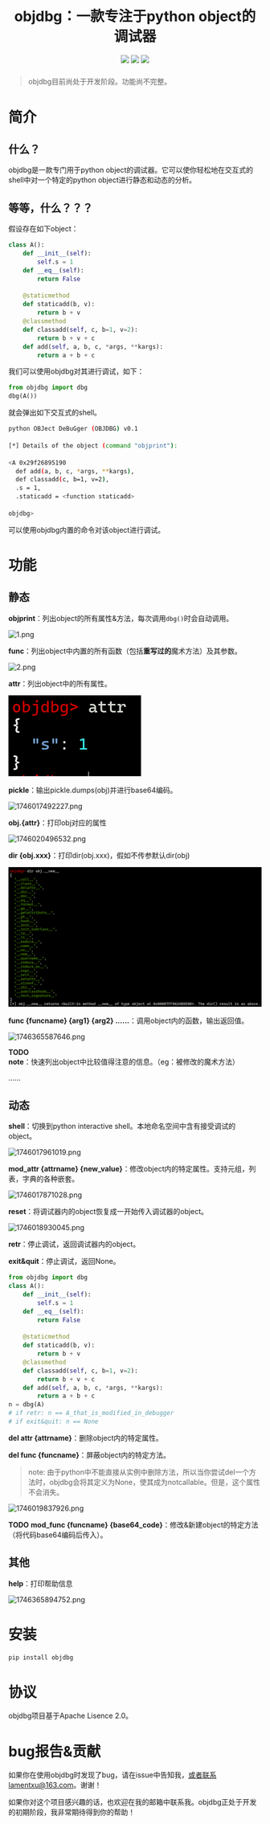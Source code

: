 <h1 align="center">objdbg：一款专注于python object的调试器</h1>
<p align="center">
<img src=https://img.shields.io/badge/python-3-blue?style=for-the-badge>
<img src=https://img.shields.io/badge/License-Apache2.0-green?style=for-the-badge>
<img src=https://img.shields.io/badge/State-Developing-red?style=for-the-badge>
<em><h5 align="center"></h5></em>

>objdbg目前尚处于开发阶段。功能尚不完整。

# 简介
## 什么？
objdbg是一款专门用于python object的调试器。它可以使你轻松地在交互式的shell中对一个特定的python object进行静态和动态的分析。
## 等等，什么？？？
假设存在如下object：
```python
class A():
    def __init__(self):
        self.s = 1
    def __eq__(self):
        return False

    @staticmethod
    def staticadd(b, v):
        return b + v
    @classmethod
    def classadd(self, c, b=1, v=2):
        return b + v + c
    def add(self, a, b, c, *args, **kargs):
        return a + b + c
```
我们可以使用objdbg对其进行调试，如下：
```python
from objdbg import dbg
dbg(A())
```
就会弹出如下交互式的shell。
```bash
python OBJect DeBuGger (OBJDBG) v0.1

[*] Details of the object (command "objprint"):

<A 0x29f26895190
  def add(a, b, c, *args, **kargs),
  def classadd(c, b=1, v=2),
  .s = 1,
  .staticadd = <function staticadd>

objdbg>
```
可以使用objdbg内置的命令对该object进行调试。

# 功能

## 静态

**objprint**：列出object的所有属性&方法，每次调用`dbg()`时会自动调用。  

![1.png](https://img.picui.cn/free/2025/04/30/68121c4b7bcb3.png)

**func**：列出object中内置的所有函数（包括**重写过的**魔术方法）及其参数。  

![2.png](https://img.picui.cn/free/2025/04/30/6812095fef37b.png)

**attr**：列出object中的所有属性。

![1746365505015.png](https://github.com/LamentXU123/picx-images-hosting/raw/master/image.7snfab9ai0.png)

**pickle**：输出pickle.dumps(obj)并进行base64编码。  

![1746017492227.png](https://img.picui.cn/free/2025/04/30/68121cd74fbec.png)

**obj.{attr}**：打印obj对应的属性

![1746020496532.png](https://img.picui.cn/free/2025/04/30/681228941b2f5.png)

**dir {obj.xxx}**：打印dir(obj.xxx)，假如不传参默认dir(obj)

![1746365084603.png](https://github.com/LamentXU123/picx-images-hosting/raw/master/image.4ub56t236u.png)

**func {funcname} {arg1} {arg2} ......**：调用object内的函数，输出返回值。  

![1746365587646.png](https://img.picui.cn/free/2025/05/04/68176c952a266.png)

**TODO** **note**：快速列出object中比较值得注意的信息。（eg：被修改的魔术方法）  


......

## 动态

**shell**：切换到python interactive shell。本地命名空间中含有接受调试的object。

![1746017961019.png](https://img.picui.cn/free/2025/04/30/68121eac7305f.png)

**mod_attr {attrname} {new_value}**：修改object内的特定属性。支持元组，列表，字典的各种嵌套。  

![1746017871028.png](https://img.picui.cn/free/2025/04/30/68121e52aa4fd.png)

**reset**：将调试器内的object恢复成一开始传入调试器的object。    

![1746018930045.png](https://img.picui.cn/free/2025/04/30/68122277e5607.png)

**retr**：停止调试，返回调试器内的object。    

**exit&quit**：停止调试，返回None。  

```python
from objdbg import dbg
class A():
    def __init__(self):
        self.s = 1
    def __eq__(self):
        return False

    @staticmethod
    def staticadd(b, v):
        return b + v
    @classmethod
    def classadd(self, c, b=1, v=2):
        return b + v + c
    def add(self, a, b, c, *args, **kargs):
        return a + b + c
n = dbg(A)
# if retr: n == A_that_is_modified_in_debugger
# if exit&quit: n == None
```

**del attr {attrname}**：删除object内的特定属性。  

**del func {funcname}**：屏蔽object内的特定方法。

> note: 由于python中不能直接从实例中删除方法，所以当你尝试del一个方法时，objdbg会将其定义为None，使其成为notcallable。但是，这个属性不会消失。

![1746019837926.png](https://img.picui.cn/free/2025/04/30/68122600730a8.png)

**TODO** **mod_func {funcname} {base64_code}**：修改&新建object的特定方法（将代码base64编码后传入）。  

## 其他

**help**：打印帮助信息

![1746365894752.png](https://img.picui.cn/free/2025/05/04/68176dc9ae822.png)

# 安装

```bash
pip install objdbg
```

# 协议

objdbg项目基于Apache Lisence 2.0。

# bug报告&贡献

如果你在使用objdbg时发现了bug，请在issue中告知我，或者联系lamentxu@163.com。谢谢！

如果你对这个项目感兴趣的话，也欢迎在我的邮箱中联系我。objdbg正处于开发的初期阶段，我非常期待得到你的帮助！


